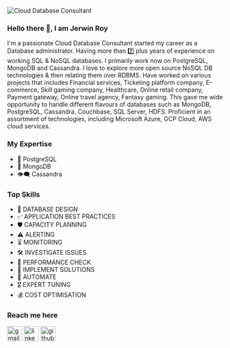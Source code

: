 ![Cloud Database Consultant](https://user-images.githubusercontent.com/5230815/118826548-344fef80-b8d9-11eb-86d6-700170f44e12.gif)

### Hello there :handshake:, I am Jerwin Roy

I'm a passionate Cloud Database Consultant started my career as a Database administrator. Having more than :seven: plus years of experience on working SQL & NoSQL databases. I primarily work now on PostgreSQL, MongoDB and Cassandra. I love to explore more open source NoSQL DB technologies & then relating them over RDBMS. Have worked on various projects that includes Financial services, Ticketing platform company, E-commerce, Skill gaming company, Healthcare, Online retail company, Payment gateway, Online travel agency, Fantasy gaming. This gave me wide opportunity to handle different flavours of databases such as MongoDB, PostgreSQL, Cassandra, Couchbase, SQL Server, HDFS. Proficient in an assortment of technologies, including Microsoft Azure, GCP Cloud, AWS cloud services.


### My Expertise  
* :elephant: PostgreSQL 
* :seedling: MongoDB
* :eye_speech_bubble:	Cassandra

### Top Skills  
* :bookmark: DATABASE DESIGN 
* :white_check_mark: APPLICATION BEST PRACTICES
* :shield: CAPACITY PLANNING 
* :warning: ALERTING 
* :hourglass_flowing_sand: MONITORING 
* :hammer_and_wrench: INVESTIGATE ISSUES 
* :triangular_flag_on_post: PERFORMANCE CHECK 
* :dart: IMPLEMENT SOLUTIONS
* :robot: AUTOMATE
* :medal_military: EXPERT TUNING 
* :moneybag: COST OPTIMISATION

### Reach me here 

[<img src='https://user-images.githubusercontent.com/5230815/118827098-b04a3780-b8d9-11eb-8318-4517984e2dad.png' alt='gmail' height='35'>](meetjerwin@gmail.com)    [<img src='https://user-images.githubusercontent.com/5230815/118827452-028b5880-b8da-11eb-819f-e5048ffea202.png' alt='linkedin' height='35'>](https://www.linkedin.com/in/https://www.linkedin.com/in/jerwinroy//)       [<img src='https://user-images.githubusercontent.com/5230815/118827324-e4255d00-b8d9-11eb-9875-7a9eb86f2279.png' alt='github' height='35'>](https://github.com/https://github.com/https://github.com/JerwinRoy)  



